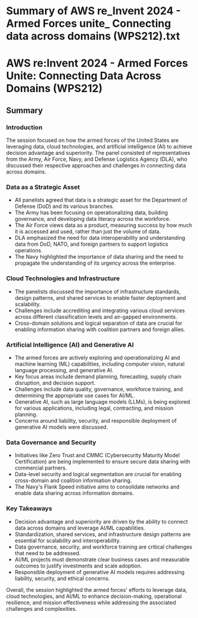 # Summary of AWS re_Invent 2024 - Armed Forces unite_ Connecting data across domains (WPS212).txt

# AWS re:Invent 2024 - Armed Forces Unite: Connecting Data Across Domains (WPS212)

## Summary

### Introduction

The session focused on how the armed forces of the United States are leveraging data, cloud technologies, and artificial intelligence (AI) to achieve decision advantage and superiority. The panel consisted of representatives from the Army, Air Force, Navy, and Defense Logistics Agency (DLA), who discussed their respective approaches and challenges in connecting data across domains.

### Data as a Strategic Asset

- All panelists agreed that data is a strategic asset for the Department of Defense (DoD) and its various branches.
- The Army has been focusing on operationalizing data, building governance, and developing data literacy across the workforce.
- The Air Force views data as a product, measuring success by how much it is accessed and used, rather than just the volume of data.
- DLA emphasized the need for data interoperability and understanding data from DoD, NATO, and foreign partners to support logistics operations.
- The Navy highlighted the importance of data sharing and the need to propagate the understanding of its urgency across the enterprise.

### Cloud Technologies and Infrastructure

- The panelists discussed the importance of infrastructure standards, design patterns, and shared services to enable faster deployment and scalability.
- Challenges include accrediting and integrating various cloud services across different classification levels and air-gapped environments.
- Cross-domain solutions and logical separation of data are crucial for enabling information sharing with coalition partners and foreign allies.

### Artificial Intelligence (AI) and Generative AI

- The armed forces are actively exploring and operationalizing AI and machine learning (ML) capabilities, including computer vision, natural language processing, and generative AI.
- Key focus areas include demand planning, forecasting, supply chain disruption, and decision support.
- Challenges include data quality, governance, workforce training, and determining the appropriate use cases for AI/ML.
- Generative AI, such as large language models (LLMs), is being explored for various applications, including legal, contracting, and mission planning.
- Concerns around liability, security, and responsible deployment of generative AI models were discussed.

### Data Governance and Security

- Initiatives like Zero Trust and CMMC (Cybersecurity Maturity Model Certification) are being implemented to ensure secure data sharing with commercial partners.
- Data-level security and logical segmentation are crucial for enabling cross-domain and coalition information sharing.
- The Navy's Flank Speed initiative aims to consolidate networks and enable data sharing across information domains.

### Key Takeaways

- Decision advantage and superiority are driven by the ability to connect data across domains and leverage AI/ML capabilities.
- Standardization, shared services, and infrastructure design patterns are essential for scalability and interoperability.
- Data governance, security, and workforce training are critical challenges that need to be addressed.
- AI/ML projects must demonstrate clear business cases and measurable outcomes to justify investments and scale adoption.
- Responsible deployment of generative AI models requires addressing liability, security, and ethical concerns.

Overall, the session highlighted the armed forces' efforts to leverage data, cloud technologies, and AI/ML to enhance decision-making, operational resilience, and mission effectiveness while addressing the associated challenges and complexities.